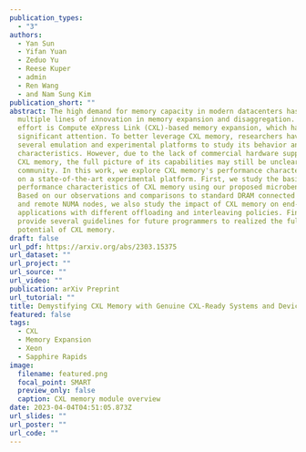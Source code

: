 ```yaml
---
publication_types:
  - "3"
authors:
  - Yan Sun
  - Yifan Yuan
  - Zeduo Yu
  - Reese Kuper
  - admin
  - Ren Wang
  - and Nam Sung Kim
publication_short: ""
abstract: The high demand for memory capacity in modern datacenters has led to
  multiple lines of innovation in memory expansion and disaggregation. One such
  effort is Compute eXpress Link (CXL)-based memory expansion, which has gained
  significant attention. To better leverage CXL memory, researchers have built
  several emulation and experimental platforms to study its behavior and
  characteristics. However, due to the lack of commercial hardware supporting
  CXL memory, the full picture of its capabilities may still be unclear to the
  community. In this work, we explore CXL memory's performance characterization
  on a state-of-the-art experimental platform. First, we study the basic
  performance characteristics of CXL memory using our proposed microbenchmark.
  Based on our observations and comparisons to standard DRAM connected to local
  and remote NUMA nodes, we also study the impact of CXL memory on end-to-end
  applications with different offloading and interleaving policies. Finally, we
  provide several guidelines for future programmers to realized the full
  potential of CXL memory.
draft: false
url_pdf: https://arxiv.org/abs/2303.15375
url_dataset: ""
url_project: ""
url_source: ""
url_video: ""
publication: arXiv Preprint
url_tutorial: ""
title: Demystifying CXL Memory with Genuine CXL-Ready Systems and Devices
featured: false
tags:
  - CXL
  - Memory Expansion
  - Xeon
  - Sapphire Rapids
image:
  filename: featured.png
  focal_point: SMART
  preview_only: false
  caption: CXL memory module overview
date: 2023-04-04T04:51:05.873Z
url_slides: ""
url_poster: ""
url_code: ""
---
```

